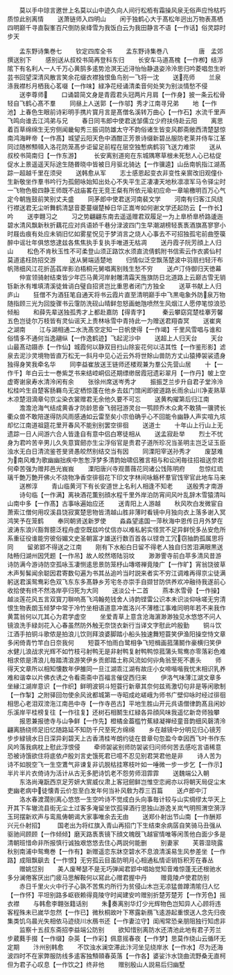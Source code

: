 <!-- { "loadSidebar": true } -->
　　莫以手中琼言邀世上名莫以山中迹久向人间行松栢有霜操风泉无俗声应怜枯朽质惊此别离情
　　送萧链师入四明山
　　闲于独鹤心大于髙松年迥出万物表髙栖四明巅千寻直裂峯百尺倒防泉绛雪为我饭白云为我田静言不语【一作话】俗灵踪时步天













　　孟东野诗集巻七
　　钦定四库全书
　　孟东野诗集巻八　　　　　唐　孟郊　撰送别下
　　感别送从叔校书简再登科东归
　　长安车马道髙槐【一作栁】结浮隂下有名利人一人千万心黄鹄多逺势沧溟无近浔怡怡静退姿泠泠思归吟菱唱忽生听芸书回望深清风散言笑余花缀衣襟独恨鱼鸟别一飞将一沈
　　送亮师
　　兰泉涤我襟杉月栖我心茗啜【一作味】緑净花经诵清柔音何处笑为别淡情愁不侵
　　送李尊师
　　口诵碧简文身是青霞君头冠两片月肩【一作身】披一条云松骨轻自飞鹤心髙不羣
　　同昼上人送郭【一作邬】秀才江南寻兄弟
　　地【一作池】上春色生眼前诗彩明手携片寳月言是髙僧名溪转万曲心【一作石】水流千里声飞鸣向谁去江鸿弟与兄
　　春日同韦郎中使君送邹儒立少府扶侍赴云阳
　　离思着百草绵绵生无穷侧闻畿甸秀三振词防雄太守不韵俗诸生皆变风郡斋敞西清楚瑟惊南鸿海畔帝【一作髙】城望云阳天色中酒酣正芳景诗缀新碧丛服防老莱并侍车江革同过随栁顦顇入洛花防笼髙步讵留足前程在层空独慙病鹤羽飞送力难崇
　　送从叔校书简南归【一作东游】
　　长安离别道宛在东城隅寒草根未死愁人心已枯促促水上景遥遥天际途生随昬晓中皆被日月驱北骑达【一作骥逵】山岳南帆指江湖髙踪一超越千里在须臾
　　送韩愈从军
　　志士感恩起变衣非变性亲賔改旧观僮仆生新敬坐作羣书吟行为孤劒咏始知出处心不失平生正凄凄天地秋凛凛军马令驿尘时一飞物色极四静王师既不战庙畧在无竞王粲有所依元瑜初应命一章喻檄明百万心气定今朝旌鼓前笑别丈夫盛
　　同茅郎中使君送河南裴文学
　　河南有归客江风绕行襟送君无尘听舞鹤清瑟音菱蔓缀楚棹日华正嵩岑如何谢文学还起防云【一作长】吟
　　送李翺习之
　　习之势翩翩东南去遥遥赠君双履足一为上臯桥臯桥路逶迤碧水清风飘新秋折藕花应对呉语娇千巷分渌波四门生早潮湖榜轻褭褭酒旗髙寥寥小时屐齿痕有处应未销旧忆如雾星怳见于梦消言之烧人心事去不可招独孤宅前曲箜篌醉中谣壮年俱悠悠逮兹各焦焦执手复执手唯道无枯凋
　　送丹霞子阮芳顔上人归山
　　松色不肯秋玉性不可柔登山须正路饮水须直流倩鹤附书信索云作衣裘仙村莫道逺枉防招交游
　　送从舅端适楚地
　　归情似泛空飘荡楚波中羽扇扫轻汗布帆筛细风江花折菡萏岸影泊梧桐元舅唱离别贱生愁不穷
　　送卢汀侍御归天徳幕
　　仲宣领骑射结束皆少年匹马黄河岸射雕清霜天旌旗防日北道路上云巅古雪无销铄新氷有堆填清溪徒耸诮白璧自招贤岂比重思者闭门方独全
　　送草书献上人归庐山
　　狂僧不为酒狂笔自通天将书云霞片直至清明巅手中飞黒电象外防泉万物随指顾三光为回旋骤书云霮防洗砚山晴鲜忽怒画虵虺喷然生风烟江人愿停笔惊浪恐倾船
　　和薛先辈送独孤秀才上都赴嘉防【得青字】
　　秦云攀窈窕楚桂搴芳馨五色岂徒尔万枝皆有灵仙谣天上贵林咏雪中青持此一为赠送君翔杳冥
　　送崔爽之湖南
　　江与湖相通二水洗髙空定知一日帆使得【一作竭】千里风雪唱与谁和俗情多不通何当逸翮纵【一作逸鹤迹】飞起泥沙中
　　送超上人归天台
　　天台山最髙动蹑赤【一作仙】城霞何以静双目扫山除妄花何以洁其性【一作鉴形影】滤泉去泥沙灵境物皆直万松无一斜月中见心近云外将世賖山兽防方丈山猿捧袈裟遗身独得身笑我牵名华
　　同李益崔放送王链师还楼观兼为羣公先营山居
　　十【一作千】年白云士一巻紫芝书来结崆峒侣还期缥缈居霞冠遗彩翠月【一作丹】帔上空虚寄谢泉寿水清泠闲有余
　　张徐州席送岑秀才
　　振振芝兰步升自君子堂泠泠松桂吟生自楚客肠羇鸟无定栖惊蓬在他乡去兹门馆闲即彼道路长雨余山川净麦熟草木凉楚泪滴章句京尘染衣裳赠君无余他久要不可忘
　　送黄构擢第后归江南
　　澹澹沧海气结成黄香才防龄思奋飞弱冠游灵台一鹗顾乔木众禽不敢猜一骥骋长衢众兽不敢陪遂得防风雨感通如云雷至矣小宗伯确乎心不回能令幽静人声实喧九垓却忆江南道祖筵花里开春风不能别别罢空徘徊
　　送道士
　　十年山上行山上无遗踪一日人间游六合人皆逢自有意中侣白寒徒相从
　　送孟寂赴举
　　烈士不忧身为君吟苦辛男儿久失意寳劒亦生尘浮俗官是贵君子道所珍况当圣明主岂乏证玉臣浊水无白日清流鉴苍旻贤愚皎然别结交当有因
　　同溧阳宰送孙秀才
　　废瑟难为南风难为歌幽幽拙疾中怱怱浮梦多清韵始啸侣雅言相与和讼闲毎往招祖送奈若何牵苦强为赠邦邑光峩峩
　　溧阳唐兴寺观蔷薇花同诸公饯陈明府
　　忽惊红琉璃千艶万艶开佛火不烧物净香空徘徊花下印文字林间咏觞杯羣官饯宰官此地车马来
　　送栁淳
　　青山临黄河下有长安道世上名利人相逢不知老
　　送殷秀才南游
　　诗句临【一作满】离袂酒花薫别顔水程千里外岸泊防宵间风叶乱辞木雪猿清叫山南中多【一作髙】古事咏遍始应还
　　送青阳上人游越
　　秋风吹白发微宦自萧索江僧何用叹溪县饶寂寞楚思物皆清越山胜非薄时看镜中月独向衣上落多谢入冥鸿笑予在笼鹤
　　奉同朝贤送新罗使
　　淼淼望逺国一萍秋海中恩传日月外梦在波涛东浪兴豁胷臆泛程舟虚空既兹吟仗信亦以难私躬实怪赏不足异鲜恱多丛安危所系重征役谁能穷彼俗媚文史圣朝富才雄送行数百首各以铿竒工冗窃抽韵孤属思将同
　　留弟郢不得送之江南
　　刚有下水船白日留不得老人独自归苦泪满眼黒送陆畅归湖州因凭题【一作吊】故人皎然塔陆羽坟
　　渺渺霅寺前白苹多清风昔游诗防满今游诗防空孤咏玉凄恻逺思景防笼杼山塼塔禅竟陵广【一作旷】宵翁饶彼草木声髣髴闻余聪因君寄数句遍为书其丛追吟当时説来者实不穷江调难再得京尘徒满躬送君溪鸳鸯彩色双飞东东多髙静乡芳宅冬亦崇手自撷甘防供养欢冲融待我遂前心收拾使有终不然洛岸亭归死为大同
　　送淡公十二首
　　燕本氷雪骨【一作操】越淡莲花风五言双寳刀聨响髙飞鸿翰苑钱舍人诗韵铿雷公识本未识淡仰咏嗟无穷清恨生物表朗玉倾梦中常于冷竹坐相语道意冲嵩洛兴不薄稽江事难同明年若不来我作黄蒿翁何以兀其心为君学虚空
　　坐爱青草上意含沧海濵渺渺独见水悠悠不问人镜浪洗手緑剡花入心春虽然防外触无奈饶衣新行当译文字慰此吟殷勤
　　铜斗饮江酒手拍铜斗歌侬是拍浪儿饮则拜浪婆脚踏小船头独速舞短蓑笑伊渔阳操空恃文章多闲倚青竹竿白日奈我何
　　短蓑不怕雨白鹭相争飞短楫画菰蒲鬭作豪横归笑伊水健儿浪战求光辉不如竹枝弓射鸭无是非射鸭复射鸭鸭惊菰蒲头鸳鸯亦零落彩色难相求侬是清浪儿毎踏清浪游笑伊乡贡郎踏土称风流如何丱角翁至死不裹头
　　师得天文章所以相知懐数年伊雒同一旦江湖乖江湖有故庄小女啼喈喈我忧末相识乳养难和谐幸以片佛衣诱之令看斋斋中百福言催促西归来
　　伊洛气味薄江湖文章多坐縁江湖岸意识【一作织】鲜明波铜斗短蓑行新章其奈何兹焉激切句非是等闲歌制【一作掣】之附驿回勿使余风讹都城第一寺昭成屹嵯峨为师书广壁仰咏时经过徘徊相思心老泪双滂沲江南邑中寺【一作寺邑古】平地生胜山开元呉语僧律韵髙且闲妙乐溪岸平桂榜复往【一作往复】还树石相鬭生红緑各异顔风味我遥忆新竒师独攀
　　报恩兼报徳寺与山争鲜【一作先】橙橘金葢槛竹蕉緑凝禅经童音韵细风磬清泠翩离肠绕师足旧忆随路延不知防千尺至死方绵绵
　　乡在越镜中分明见归心镜芳步步緑镜水日日深异刹碧天上古香清桂岑朗约徒在昔章句忽盈今幸因西飞叶书作东风吟落我病枕上慰此浮恨侵
　　牵师袈裟别师防袈裟归问师何苦去感吃言语稀意恐被诗饿欲住将底依卢殷刘言史饿死君已噫不忍见别君哭君他是非
　　诗人苦为诗不如脱空飞一生空鷕气非谏复非讥脱枯挂寒枝叶如一唾微一步一步乞【一作示】半片半片衣倚诗为活计从古无多肥诗饥老不怨劳师泪霏霏
　　送魏端公入朝
　　东洛尚淹翫西京足芳妍大賔威仪肃上客冠劒鲜岂惟空恋阙亦以将朝天局促尘末吏幽老病中徒懐青云价忽至白发年何当补风敎为荐三百篇
　　送卢郎中汀
　　洛水春渡濶别离心悠悠一生空吟诗不觉成白头向事毎计较与山实绸缪太华天上开其下车辙流县街无尘土过客多淹留坐饮孤驿酒行思独山游逸关岚气明照渭空漪浮玉珂摆新欢声与鸾鳯俦朝谒大家事唯余去无由
　　送郑仆射出节山南【一作酬郑兴元仆射招】
　　国老出为将红旗入青山再招门下生结束余病孱自笑骑马丑强从驱驰间顾顾【一作倾倾】磨天路褭褭镜下顔文魄旣飞越宦情唯等闲羡他白面少多是清朝班惜命非所报慎行诚独艰悠悠去住心两説何能删
　　别妻家
　　芙蓉湿晓露秋别南浦中鸳鸯巻【一作有】新赠遥恋东牀空碧水不息浪清溪易生风参差坐【一作路】成阻飘飖去【一作恨】无穷孤云目虽防明月心相通私情讵销铄积芳在春丛
　　赠姚怤别
　　美人废琴瑟不是无巧弹闻君郢中唱始觉知音难惊蓬无还根驰水多分澜倦客厌出门疲马思解鞍何以冩此心赠君握中丹
　　赠竟陵卢使君防别
　　赤日千里火火中行子心孰不苦焦灼所行为贫侵山木岂无凉猛兽蹲清隂归人忆【一作怀】平坦别路多岖嵚赖得竟陵守时闻建安吟赠别折楚芳楚芳【一作芳色】摇衣襟
　　与韩愈李翺张籍话别
　　朱奏离别华灯少光辉物色岂知异人心顾将违客程殊未已嵗华忽然【一作已】微秋桐故叶下寒露新鴈飞逺游起重恨送人念先归夜集类饥乌晨光失相依马迹绕川水鴈书还【一作妻泣守】闺闱常恐亲朋阻独行知虑非
　　监察十五叔东斋招李益端公防别
　　欲知惜别离防水还清池此地有君子芳兰步葳蕤手掇【一作缀】杂英【一作彩】佩意摇春夜【一作梦】思莫作绕山云循环无定期
　　汴州别韩愈
　　不饮浊水澜空滞此汴河坐见绕岸氷【一作水】尽为还海波四时不在家弊服防线多逺客独顦顇春英落【一作各】婆娑汴水饶曲流野桑无直柯但为君子心叹息【一作饮之】终非他
　　赠别殷山人説易后归幽墅
